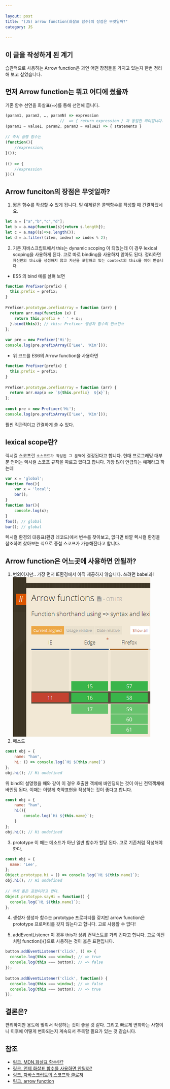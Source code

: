 ```yaml
---

layout: post
title: "(JS) arrow function(화살표 함수)의 장점은 무엇일까?"
category: JS 

---
```


## 이 글을 작성하게 된 계기
습관적으로 사용하는 Arrow function은 과연 어떤 장점들을 가지고 있는지 한번 정리해 보고 싶었습니다.

## 먼저 Arrow function는 뭐고 어디에 썼을까
기존 함수 선언을 화살표(`=>`)를 통해 선언해 줍니다. 
```js
(param1, param2, …, paramN) => expression
                        //  => { return expression } 과 동일한 의미입니다.
(param1 = value1, param2, param3 = value2) => { statements }

// 즉시 실행 함수는 
(function(){
    //expression;
}());

(() => {
    //expression
})()
```

## Arrow funciton의 장점은 무엇일까?
1. 짧은 함수를 작성할 수 있게 됩니다. 밑 예제같은 콜백함수를 작성할 때 간결하겠네요.

```js
let a = ["a","b","c","d"];
let b = a.map(function(s){return s.length});
let c = a.map((s)=>s.length());
let d = a.filter((item, index) => index % 2);
```

2. 기존 자바스크립트에서 this는 dynamic scoping 이 되었는데 이 경우 lexical scoping을 사용하게 된다. 고로 따로 binding을 사용하지 않아도 된다. 정리하면 `자신만의 this를 생성하지 않고 자신을 포함하고 있는 context의 this를 이어 받습니다`.
* ES5 의 bind 예를 살펴 보면

```js
function Prefixer(prefix) {
  this.prefix = prefix;
}

Prefixer.prototype.prefixArray = function (arr) {
  return arr.map(function (x) {
    return this.prefix + ' ' + x;;
  }.bind(this)); // this: Prefixer 생성자 함수의 인스턴스
};

var pre = new Prefixer('Hi');
console.log(pre.prefixArray(['Lee', 'Kim']));
```

* 위 코드를 ES6의 Arrow function을 사용하면

```js
function Prefixer(prefix) {
  this.prefix = prefix;
}

Prefixer.prototype.prefixArray = function (arr) {
  return arr.map(x => `${this.prefix}  ${x}`);
};

const pre = new Prefixer('Hi');
console.log(pre.prefixArray(['Lee', 'Kim']));
```

훨씬 직관적이고 간결하게 쓸 수 있다.

## lexical scope란?
렉시컬 스코프란 `소스코드가 작성된 그 문맥`에 결정된다고 합니다. 현대 프로그래밍 대부분 언어는 렉시컬 스코프 규칙을 따르고 있다고 합니다.
가장 많이 언급되는 예제라고 하는데

```js
var x = 'global';
function foo(){
    var x = 'local';
    bar();
}
function bar(){
    console.log(x);
}
foo(); // global
bar(); // global
```

렉시컬 환경의 대응표(환경 레코드)에서 변수를 찾아보고, 없다면 바깥 렉시컬 환경을 참조하여 찾아보는 식으로 중첩 스코프가 가능해진다고 합니다. 

## Arrow function은 어느곳에 사용하면 안될까?
1. 번외이지만.. 가장 먼저 IE환경에서 아직 제공하지 않습니다. 쓰려면 babel과!
<img src="../../../post_img/201802/03/1.PNG"/><br/>
2. 메소드

```js
const obj = {
    name: "han",
    hi: () => console.log(`Hi ${this.name}`)
};
obj.hi(); // Hi undefined
```

위 bind의 설명했을 때와 같이 이 경우 호출한 객체에 바인딩되는 것이 아닌 전역객체에 바인딩 된다. 이때는 이렇게 축약표현을 작성하는 것이 좋다고 합니다.

```js
const obj = {
    name: "han",
    hi(){ 
        console.log(`Hi ${this.name}`);
    }
};
obj.hi(); // Hi undefined
```

3. prototype
이 때는 메소드가 아닌 일반 함수가 할당 된다. 고로 기존처럼 작성해야 한다.

```js
const obj = {
  name: 'Lee',
};
Object.prototype.hi = () => console.log(`Hi ${this.name}`);
obj.hi(); // Hi undefined

// 이게 옳은 표현이라고 한다.
Object.prototype.sayHi = function() {
  console.log(`Hi ${this.name}`);
};
```

4. 생성자
생성자 함수는 prototype 프로퍼티를 갖지만 arrow function은 prototype 프로퍼티를 갖지 않는다고 합니다. 고로 사용할 수 없다!

5. addEventListener
이 경우 this가 상위 컨택스트를 가리 킨다고 합니다. 고로 이전처럼 function(){}으로 사용하는 것이 옳은 표현입니다. 

```js
button.addEventListener('click', () => {
  console.log(this === window); // => true
  console.log(this === button); // => false
});

button.addEventListener('click', function() {
  console.log(this === window); // => false
  console.log(this === button); // => true
});
```

## 결론은?
편리하지만 용도에 맞춰서 작성하는 것이 좋을 것 같다. 그리고 빠르게 변화하는 사항이니 이후에 어떻게 변화되는지 계속되서 주목할 필요가 있는 것 같습니다. 

## 참조
* [링크, MDN.화살표 함수란?](https://developer.mozilla.org/ko/docs/Web/JavaScript/Reference/Functions/%EC%95%A0%EB%A1%9C%EC%9A%B0_%ED%8E%91%EC%85%98)
* [링크, 언제 화살표 함수를 사용하면 안될까?](https://dmitripavlutin.com/when-not-to-use-arrow-functions-in-javascript/)
* [링크, 자바스크립트의 스코프와 클로저](http://meetup.toast.com/posts/86)
* [링크, arrow function](http://poiemaweb.com/es6-arrow-function)

<br/><br/>
